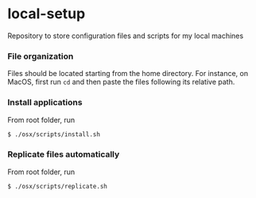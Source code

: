 # local-setup
Repository to store configuration files and scripts for my local machines

### File organization
Files should be located starting from the home directory. For instance, on MacOS, first run `cd` and then paste the files following its relative path.


### Install applications
From root folder, run
```bash
$ ./osx/scripts/install.sh
```


### Replicate files automatically
From root folder, run
```bash
$ ./osx/scripts/replicate.sh
```
